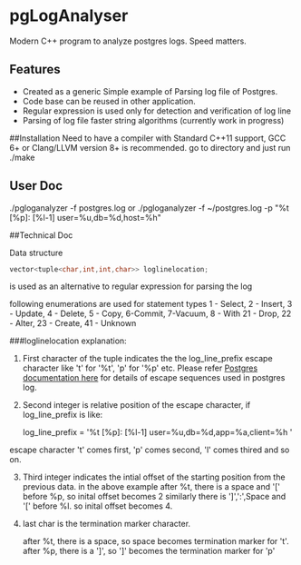 # pgLogAnalyser
Modern C++ program to analyze postgres logs. Speed matters.

## Features
* Created as a generic Simple example of Parsing log file of Postgres.
* Code base can be reused in other application.
* Regular expression is used only for detection and verification of log line
* Parsing of log file faster string algorithms (currently work in progress)

##Installation
Need to have a compiler with Standard C++11 support, GCC 6+ or Clang/LLVM version 8+ is recommended.
go to directory and just run
./make 

## User Doc
./pgloganalyzer -f postgres.log
or
./pgloganalyzer -f ~/postgres.log -p "%t [%p]: [%l-1] user=%u,db=%d,host=%h"


##Technical Doc
  
Data structure 

```c++
vector<tuple<char,int,int,char>> loglinelocation;
```

is used as an alternative to regular expression for parsing the log

following enumerations are used for statement types
1 - Select, 2 - Insert, 3 - Update, 4 - Delete, 5 - Copy, 6-Commit, 7-Vacuum, 8 - With
21 - Drop, 22 - Alter, 23 - Create,
41 - Unknown 

###loglinelocation explanation:
  1. First character of the tuple indicates the the log\_line\_prefix escape character like 't' for '%t', 'p' for '%p' etc.
     Please refer [Postgres documentation here](https://www.postgresql.org/docs/9.5/static/runtime-config-logging.html#GUC-LOG-LINE-PREFIX) for details of escape sequences used in postgres log.
  2. Second integer is relative position of the escape character, if log\_line\_prefix is like:
       
        log_line_prefix = '%t [%p]: [%l-1] user=%u,db=%d,app=%a,client=%h '
       
 escape character 't' comes first, 'p' comes second, 'l' comes thired and so on.
     
3. Third integer indicates the intial offset of the starting position from the previous data.
     in the above example after %t, there is a space and '[' before %p, so inital offset becomes 2
     similarly there is ']',':',Space and '[' before %l. so inital offset becomes 4.

4. last char is the termination marker character.
     
     after %t, there is a space, so space becomes termination marker for 't'.
after %p, there is a ']', so ']' becomes the termination marker for 'p'
